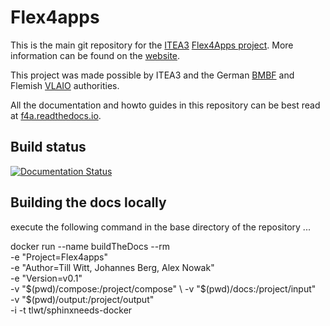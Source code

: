 Flex4apps
=========

This is the main git repository for the [ITEA3](https://itea3.org/) [Flex4Apps project](https://itea3.org/community/project/flex4apps/basics.html).
More information can be found on the [website](https://www.flex4apps-itea3.org/).

This project was made possible by ITEA3 and the German [BMBF](https://www.bmbf.de/) and Flemish [VLAIO](https://www.vlaio.be/) authorities.

All the documentation and howto guides in this repository can be best read at [f4a.readthedocs.io](https://f4a.readthedocs.io/en/latest/?badge=latest).

Build status
------------

[![Documentation Status](https://readthedocs.org/projects/f4a/badge/?version=latest)](https://f4a.readthedocs.io/en/latest/?badge=latest)




Building the docs locally
----------------

execute the following command in the base directory of the repository ...

   docker run --name buildTheDocs --rm \
      -e "Project=Flex4apps" \
      -e "Author=Till Witt, Johannes Berg, Alex Nowak" \
      -e "Version=v0.1" \
      -v "$(pwd)/compose:/project/compose" \
      -v "$(pwd)/docs:/project/input" \
      -v "$(pwd)/output:/project/output" \
      -i -t tlwt/sphinxneeds-docker
